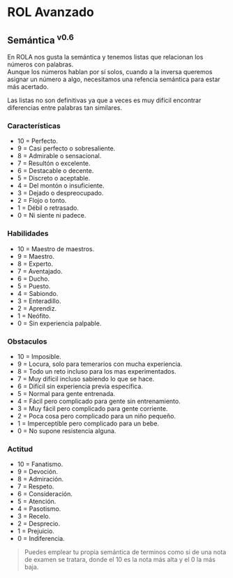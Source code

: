 # ROL Avanzado
## Semántica <sup>v0.6</sup>

En ROLA nos gusta la semántica y tenemos listas que relacionan los números con palabras.<br> 
Aunque los números hablan por sí solos, cuando a la inversa queremos asignar un número a algo, necesitamos una refencia semántica para estar más acertado.

Las listas no son definitivas ya que a veces es muy difícil encontrar diferencias entre palabras tan similares.

### Características
* 10 = Perfecto.
* 9 = Casi perfecto o sobresaliente.
* 8 = Admirable o sensacional.
* 7 = Resultón o excelente.
* 6 = Destacable o decente.
* 5 = Discreto o aceptable.
* 4 = Del montón o insuficiente.
* 3 = Dejado o despreocupado.
* 2 = Flojo o tonto.
* 1 = Débil o retrasado.
* 0 = Ni siente ni padece.

### Habilidades
* 10 = Maestro de maestros.
* 9 = Maestro.
* 8 = Experto.
* 7 = Aventajado.
* 6 = Ducho.
* 5 = Puesto.
* 4 = Sabiondo.
* 3 = Enteradillo.
* 2 = Aprendiz.
* 1 = Neófito.
* 0 = Sin experiencia palpable.

### Obstaculos
* 10 = Imposible.
* 9 = Locura, solo para temerarios con mucha experiencia.
* 8 = Todo un reto incluso para los mas experimentados.  
* 7 = Muy difícil incluso sabiendo lo que se hace.
* 6 = Difícil sin experiencia previa específica.
* 5 = Normal para gente entrenada.
* 4 = Fácil pero complicado para gente sin entrenamiento.
* 3 = Muy fácil pero complicado para gente corriente.
* 2 = Poca cosa pero complicado para un niño pequeño.
* 1 = Imperceptible pero complicado para un bebe.
* 0 = No supone resistencia alguna.

### Actitud
* 10 = Fanatismo.
* 9 = Devoción.
* 8 = Admiración.
* 7 = Respeto.
* 6 = Consideración.
* 5 = Atención.
* 4 = Pasotismo.
* 3 = Recelo.
* 2 = Desprecio.
* 1 = Prejuicio.
* 0 = Indiferencia. 

> Puedes emplear tu propia semántica de terminos como si de una nota de examen se tratara, donde el 10 es la nota más alta y el 0 la más baja.
